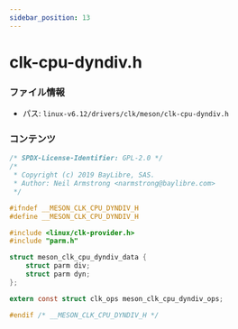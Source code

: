 ```yaml
---
sidebar_position: 13
---
```

# clk-cpu-dyndiv.h

### ファイル情報

- パス: `linux-v6.12/drivers/clk/meson/clk-cpu-dyndiv.h`

### コンテンツ

```h
/* SPDX-License-Identifier: GPL-2.0 */
/*
 * Copyright (c) 2019 BayLibre, SAS.
 * Author: Neil Armstrong <narmstrong@baylibre.com>
 */

#ifndef __MESON_CLK_CPU_DYNDIV_H
#define __MESON_CLK_CPU_DYNDIV_H

#include <linux/clk-provider.h>
#include "parm.h"

struct meson_clk_cpu_dyndiv_data {
	struct parm div;
	struct parm dyn;
};

extern const struct clk_ops meson_clk_cpu_dyndiv_ops;

#endif /* __MESON_CLK_CPU_DYNDIV_H */

```
